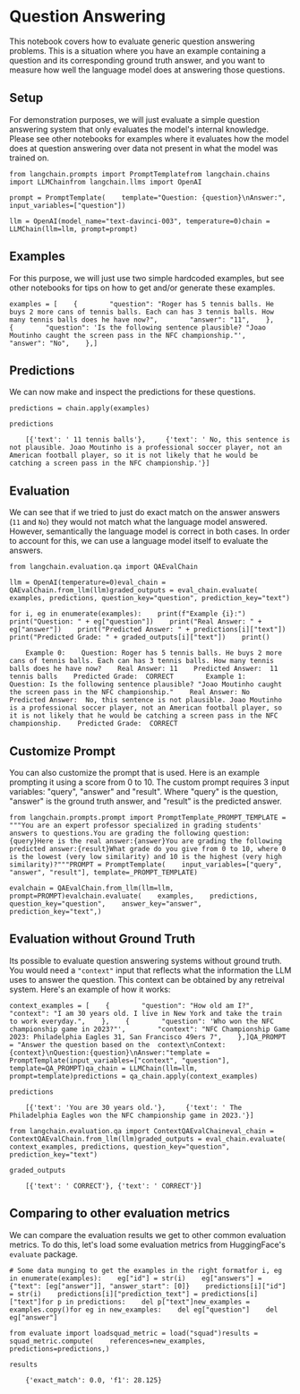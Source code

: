 Question Answering
==================

This notebook covers how to evaluate generic question answering problems. This is a situation where you have an example containing a question and its corresponding ground truth answer, and you want to measure how well the language model does at answering those questions.

Setup[​](#setup "Direct link to Setup")
---------------------------------------

For demonstration purposes, we will just evaluate a simple question answering system that only evaluates the model's internal knowledge. Please see other notebooks for examples where it evaluates how the model does at question answering over data not present in what the model was trained on.

    from langchain.prompts import PromptTemplatefrom langchain.chains import LLMChainfrom langchain.llms import OpenAI

    prompt = PromptTemplate(    template="Question: {question}\nAnswer:", input_variables=["question"])

    llm = OpenAI(model_name="text-davinci-003", temperature=0)chain = LLMChain(llm=llm, prompt=prompt)

Examples[​](#examples "Direct link to Examples")
------------------------------------------------

For this purpose, we will just use two simple hardcoded examples, but see other notebooks for tips on how to get and/or generate these examples.

    examples = [    {        "question": "Roger has 5 tennis balls. He buys 2 more cans of tennis balls. Each can has 3 tennis balls. How many tennis balls does he have now?",        "answer": "11",    },    {        "question": 'Is the following sentence plausible? "Joao Moutinho caught the screen pass in the NFC championship."',        "answer": "No",    },]

Predictions[​](#predictions "Direct link to Predictions")
---------------------------------------------------------

We can now make and inspect the predictions for these questions.

    predictions = chain.apply(examples)

    predictions

        [{'text': ' 11 tennis balls'},     {'text': ' No, this sentence is not plausible. Joao Moutinho is a professional soccer player, not an American football player, so it is not likely that he would be catching a screen pass in the NFC championship.'}]

Evaluation[​](#evaluation "Direct link to Evaluation")
------------------------------------------------------

We can see that if we tried to just do exact match on the answer answers (`11` and `No`) they would not match what the language model answered. However, semantically the language model is correct in both cases. In order to account for this, we can use a language model itself to evaluate the answers.

    from langchain.evaluation.qa import QAEvalChain

    llm = OpenAI(temperature=0)eval_chain = QAEvalChain.from_llm(llm)graded_outputs = eval_chain.evaluate(    examples, predictions, question_key="question", prediction_key="text")

    for i, eg in enumerate(examples):    print(f"Example {i}:")    print("Question: " + eg["question"])    print("Real Answer: " + eg["answer"])    print("Predicted Answer: " + predictions[i]["text"])    print("Predicted Grade: " + graded_outputs[i]["text"])    print()

        Example 0:    Question: Roger has 5 tennis balls. He buys 2 more cans of tennis balls. Each can has 3 tennis balls. How many tennis balls does he have now?    Real Answer: 11    Predicted Answer:  11 tennis balls    Predicted Grade:  CORRECT        Example 1:    Question: Is the following sentence plausible? "Joao Moutinho caught the screen pass in the NFC championship."    Real Answer: No    Predicted Answer:  No, this sentence is not plausible. Joao Moutinho is a professional soccer player, not an American football player, so it is not likely that he would be catching a screen pass in the NFC championship.    Predicted Grade:  CORRECT    

Customize Prompt[​](#customize-prompt "Direct link to Customize Prompt")
------------------------------------------------------------------------

You can also customize the prompt that is used. Here is an example prompting it using a score from 0 to 10. The custom prompt requires 3 input variables: "query", "answer" and "result". Where "query" is the question, "answer" is the ground truth answer, and "result" is the predicted answer.

    from langchain.prompts.prompt import PromptTemplate_PROMPT_TEMPLATE = """You are an expert professor specialized in grading students' answers to questions.You are grading the following question:{query}Here is the real answer:{answer}You are grading the following predicted answer:{result}What grade do you give from 0 to 10, where 0 is the lowest (very low similarity) and 10 is the highest (very high similarity)?"""PROMPT = PromptTemplate(    input_variables=["query", "answer", "result"], template=_PROMPT_TEMPLATE)

    evalchain = QAEvalChain.from_llm(llm=llm, prompt=PROMPT)evalchain.evaluate(    examples,    predictions,    question_key="question",    answer_key="answer",    prediction_key="text",)

Evaluation without Ground Truth[​](#evaluation-without-ground-truth "Direct link to Evaluation without Ground Truth")
---------------------------------------------------------------------------------------------------------------------

Its possible to evaluate question answering systems without ground truth. You would need a `"context"` input that reflects what the information the LLM uses to answer the question. This context can be obtained by any retreival system. Here's an example of how it works:

    context_examples = [    {        "question": "How old am I?",        "context": "I am 30 years old. I live in New York and take the train to work everyday.",    },    {        "question": 'Who won the NFC championship game in 2023?"',        "context": "NFC Championship Game 2023: Philadelphia Eagles 31, San Francisco 49ers 7",    },]QA_PROMPT = "Answer the question based on the  context\nContext:{context}\nQuestion:{question}\nAnswer:"template = PromptTemplate(input_variables=["context", "question"], template=QA_PROMPT)qa_chain = LLMChain(llm=llm, prompt=template)predictions = qa_chain.apply(context_examples)

    predictions

        [{'text': 'You are 30 years old.'},     {'text': ' The Philadelphia Eagles won the NFC championship game in 2023.'}]

    from langchain.evaluation.qa import ContextQAEvalChaineval_chain = ContextQAEvalChain.from_llm(llm)graded_outputs = eval_chain.evaluate(    context_examples, predictions, question_key="question", prediction_key="text")

    graded_outputs

        [{'text': ' CORRECT'}, {'text': ' CORRECT'}]

Comparing to other evaluation metrics[​](#comparing-to-other-evaluation-metrics "Direct link to Comparing to other evaluation metrics")
---------------------------------------------------------------------------------------------------------------------------------------

We can compare the evaluation results we get to other common evaluation metrics. To do this, let's load some evaluation metrics from HuggingFace's `evaluate` package.

    # Some data munging to get the examples in the right formatfor i, eg in enumerate(examples):    eg["id"] = str(i)    eg["answers"] = {"text": [eg["answer"]], "answer_start": [0]}    predictions[i]["id"] = str(i)    predictions[i]["prediction_text"] = predictions[i]["text"]for p in predictions:    del p["text"]new_examples = examples.copy()for eg in new_examples:    del eg["question"]    del eg["answer"]

    from evaluate import loadsquad_metric = load("squad")results = squad_metric.compute(    references=new_examples,    predictions=predictions,)

    results

        {'exact_match': 0.0, 'f1': 28.125}